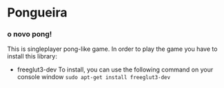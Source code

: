 # Pongueira
### o novo pong!

This is singleplayer pong-like game. 
In order to play the game you have to install this library:

- freeglut3-dev 
To install, you can use the following command on your console window
`sudo apt-get install freeglut3-dev`
